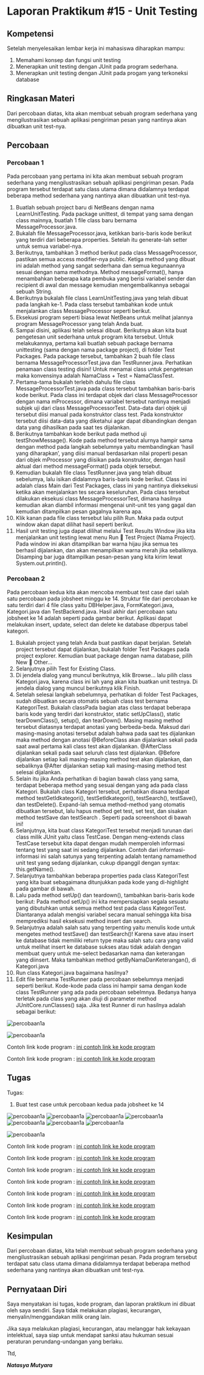 # Laporan Praktikum #15 - Unit Testing
## Kompetensi

 Setelah menyelesaikan lembar kerja ini mahasiswa diharapkan mampu:
1. Memahami konsep dan fungsi unit testing
2. Menerapkan unit testing dengan JUnit pada program sederhana.
3. Menerapkan unit testing dengan JUnit pada progam yang terkoneksi database

## Ringkasan Materi

Dari percobaan diatas, kita akan membuat sebuah program sederhana
yang mengilustrasikan sebuah aplikasi pengiriman pesan
yang nantinya akan dibuatkan unit test-nya.


## Percobaan

### Percobaan 1

Pada percobaan yang pertama ini kita akan membuat sebuah program sederhana
yang mengilustrasikan sebuah aplikasi pengiriman pesan. Pada program tersebut
terdapat satu class utama dimana didalamnya terdapat beberapa method sederhana
yang nantinya akan dibuatkan unit test-nya.
1. Buatlah sebuah project baru di NetBeans dengan nama LearnUnitTesting. Pada
package unittest, di tempat yang sama dengan class mainnya, buatlah 1 file class
baru bernama MessageProcessor.java.
2. Bukalah file MessageProcessor.java, ketikkan baris-baris kode berikut yang
terdiri dari beberapa properties. Setelah itu generate-lah setter untuk semua
variabel-nya.
3. Berikutnya, tambahkan 3 method berikut pada class MessageProcessor, pastikan
semua access modifier-nya public.
Ketiga method yang dibuat ini adalah method yang sangat sederhana dan semua
kegunaannya sesuai dengan nama methodnya. Method messageFormat(), hanya
menambahkan beberapa kata pembuka yang berisi variabel sender dan
recipient di awal dan message kemudian mengembalikannya sebagai sebuah
String.
4. Berikutnya bukalah file class LearnUnitTesting.java yang telah dibuat pada
langkah ke-1. Pada class tersebut tambahkan kode untuk menjalankan class
MessageProcessor seperti berikut.
5. Eksekusi program seperti biasa lewat NetBeans untuk melihat jalannya program
MessageProcessor yang telah Anda buat.
6. Sampai disini, aplikasi telah selesai dibuat. Berikutnya akan kita buat pengetesan
unit sederhana untuk program kita tersebut. Untuk melakukannya, pertama kali
buatlah sebuah package bernama unittesting (sama dengan nama package
project), di folder Test Packages. Pada package tersebut, tambahkan 2 buah file
class bernama MessageProcessorTest.java dan TestRunner.java. Perhatikan
penamaan class testing disini! Untuk menamai class untuk pengetesan maka
konvensinya adalah NamaClass + Test = NamaClassTest.
7. Pertama-tama bukalah terlebih dahulu file class MessageProcessorTest.java
pada class tersebut tambahkan baris-baris kode berikut.
Pada class ini terdapat objek dari class MessageProcessor dengan nama
mProcessor, dimana variabel tersebut nantinya menjadi subjek uji dari class
MessageProcessorTest. Data-data dari objek uji tersebut diisi manual pada
konstruktor class test. Pada konstruktor tersebut diisi data-data yang diketahui
agar dapat dibandingkan dengan data yang dihasilkan pada saat tes dijalankan.
8. Berikutnya tambahkan kode berikut pada method uji testShowMessage(). Kode
pada method tersebut alurnya hampir sama dengan method pada langkah
sebelumnya yaitu membandingkan ‘hasil yang diharapkan’, yang diisi manual
berdasarkan nilai properti pesan dari objek mProcessor yang diisikan pada
konstruktor, dengan hasil aktual dari method messageFormat() pada objek
tersebut.
9. Kemudian bukalah file class TestRunner.java yang telah dibuat sebelumya, lalu
isikan didalamnya baris-baris kode berikut.
Class ini adalah class Main dari Test Packages, class ini yang nantinya dieksekusi
ketika akan menjalankan tes secara keseluruhan. Pada class tersebut dilakukan
eksekusi class MessageProcessorTest, dimana hasilnya kemudian akan diambil
informasi mengenai unit-unit tes yang gagal dan kemudian ditampilkan pesan
gagalnya karena apa.
10. Klik kanan pada file class tersebut lalu pilih Run. Maka pada output window akan
dapat dilihat hasil seperti berikut.
11. Hasil unit testing juga dapat dilihat melalui Test Results Window jika kita
menjalankan unit testing lewat menu Run  Test Project (Nama Project). Pada
window ini akan ditampilkan bar warna hijau jika semua tes berhasil dijalankan,
dan akan menampilkan warna merah jika sebaliknya. Disamping bar juga
ditampilkan pesan-pesan yang kita kirim lewat System.out.println().


### Percobaan 2
Pada percobaan kedua kita akan mencoba membuat test case dari salah satu
percobaan pada jobsheet minggu ke 14. Struktur file dari percobaan ke satu terdiri
dari 4 file class yaitu DBHelper.java, FormKategori.java, Kategori.java dan
TestBackend.java.
Hasil akhir dari percobaan satu jobsheet ke 14 adalah seperti pada gambar berikut.
Aplikasi dapat melakukan insert, update, select dan delete ke database dbperpus
tabel kategori.
1. Bukalah project yang telah Anda buat pastikan dapat berjalan. Setelah project
tersebut dapat dijalankan, bukalah folder Test Packages pada project explorer.
Kemudian buat package dengan nama database, pilih New  Other…
2. Selanjutnya pilih Test for Existing Class.
3. Di jendela dialog yang muncul berikutnya, klik Browse… lalu pilih class
Kategori.java, karena class ini lah yang akan kita buatkan unit testnya. Di
jendela dialog yang muncul berikutnya klik Finish.
4. Setelah selesai langkah sebelumnya, perhatikan di folder Test Packages, sudah
dibuatkan secara otomatis sebuah class test bernama KategoriTest. Bukalah classPada bagian atas class terdapat beberapa baris kode yang terdiri dari konstruktor,
static setUpClass(), static tearDownClass(), setup(), dan tearDown(). Masing
masing method tersebut diatasnya terdapat anotasi yang berbeda-beda. Maksud
dari masing-masing anotasi tersebut adalah bahwa pada saat tes dijalankan maka
method dengan anotasi @BeforeClass akan dijalankan sekali pada saat awal
pertama kali class test akan dijalankan. @AfterClass dijalankan sekali pada saat
seluruh class test dijalankan. @Before dijalankan setiap kali masing-masing
method test akan dijalankan, dan sebaliknya @After dijalankan setiap kali
masing-masing method test selesai dijalankan.
5. Selain itu jika Anda perhatikan di bagian bawah class yang sama, terdapat
beberapa method yang sesuai dengan yang ada pada class Kategori. Bukalah
class Kategori tersebut, perhatikan disana terdapat method testGetIdkategori(),
testSetIdkategori(), testSearch(), testSave(), dan testDelete(). Expand-lah semua
method-method yang otomatis dibuatkan tersebut, lalu hapus method get test, set test,
dan sisakan method testSave dan testSearch . Seperti pada screenshoot di bawah ini!
6. Selanjutnya, kita buat class KategoriTest tersebut menjadi turunan dari class
milik JUnit yaitu class TestCase.
Dengan meng-extends class TestCase tersebut kita dapat dengan mudah
memperoleh informasi tentang test yang saat ini sedang dijalankan. Contoh dari
informasi-informasi ini salah satunya yang terpenting adalah tentang namamethod unit test yang sedang dijalankan, cukup dipanggil dengan syntax:
this.getName().
7. Selanjutnya tambahkan beberapa properties pada class KategoriTest yang kita
buat sebagaimana ditunjukkan pada kode yang di-highlight pada gambar di
bawah.
8. Lalu pada method setUp() dan teardown(), tambahkan baris-baris kode berikut:
Pada method setUp() ini kita mempersiapkan segala sesuatu yang dibutuhkan
untuk semua method test pada class KategoriTest. Diantaranya adalah mengisi
variabel secara manual sehingga kita bisa memprediksi hasil eksekusi method
insert dan search.
9. Selanjutnya adalah salah satu yang terpenting yaitu menulis kode untuk
mengetes method testSave() dan testSearch()!
Karena save atau insert ke database tidak memiliki return type maka salah satu cara yang
valid untuk melihat insert ke database sukses atau tidak adalah dengan membuat query
untuk me-select bedasarkan nama dan keterangan yang diinsert. Maka tambahkan
method getByNamaDanKeterangan(), di Kategori.java
10. Run class Kategori.java bagaimana hasilnya?
11. Edit file bernama TestRunner pada percobaan sebelumnya menjadi seperti
berikut.
Kode-kode pada class ini hampir sama dengan kode class TestRunner yang ada
pada percobaan sebelmnya. Bedanya hanya terletak pada class yang akan diuji
di parameter method JUnitCore.runClasses() saja. Jika test Runner di run
hasilnya adalah sebagai berikut:


![percobaan1a](img/messageProcessor.JPEG)

![percobaan1a](img/learnUnitTesting.JPEG)

Contoh link kode program : [ini contoh link ke kode program](../../src/15_Unit_Testing_/MessageProcessor1841720026Ntsy.java)

Contoh link kode program : [ini contoh link ke kode program](../../src/15_Unit_Testing_/LearnUnitTesting1841720026Ntsy.java)



## Tugas
Tugas:
1. Buat test case untuk percobaan kedua pada jobsheet ke 14

![percobaan1a](img/DBHelper.jpg)
![percobaan1a](img/FormAnggota.jpg)
![percobaan1a](img/FormKategori.jpg)
![percobaan1a](img/Anggota.jpg)
![percobaan1a](img/Kategori.jpg)
![percobaan1a](img/TestBackendAnggota.jpg)
![percobaan1a](img/TestBackendKategori.jpg)

![percobaan1a](img/learnUnitTesting.jpg)


Contoh link kode program : [ini contoh link ke kode program](../../src/15_Unit_Testing_/DBHelper1841720026Ntsy.java)

Contoh link kode program : [ini contoh link ke kode program](../../src/15_Unit_Testing_/Anggota1841720026Ntsy.java)

Contoh link kode program : [ini contoh link ke kode program](../../src/15_Unit_Testing_/Kategori1841720026Ntsy.java)


Contoh link kode program : [ini contoh link ke kode program](../../src/15_Unit_Testing_/FormAnggota1841720026Ntsy.java)

Contoh link kode program : [ini contoh link ke kode program](../../src/15_Unit_Testing_/FormKategori1841720026Ntsy.java)

Contoh link kode program : [ini contoh link ke kode program](../../src/15_Unit_Testing_/TestBackendAnggotao1841720026Ntsy.java)

Contoh link kode program : [ini contoh link ke kode program](../../src/15_Unit_Testing_/TestBackendKategori1841720026Ntsy.java)




## Kesimpulan

Dari percobaan diatas, kita telah membuat sebuah program sederhana
yang mengilustrasikan sebuah aplikasi pengiriman pesan. Pada program tersebut
terdapat satu class utama dimana didalamnya terdapat beberapa method sederhana
yang nantinya akan dibuatkan unit test-nya. 

## Pernyataan Diri

Saya menyatakan isi tugas, kode program, dan laporan praktikum ini dibuat oleh saya sendiri. Saya tidak melakukan plagiasi, kecurangan, menyalin/menggandakan milik orang lain.

Jika saya melakukan plagiasi, kecurangan, atau melanggar hak kekayaan intelektual, saya siap untuk mendapat sanksi atau hukuman sesuai peraturan perundang-undangan yang berlaku.

Ttd,

***Natasya Mutyara***
